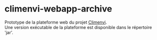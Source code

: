 # climenvi-webapp-archive

Prototype de la plateforme web du projet [Climenvi](https://centre-valdeloire.chambres-agriculture.fr/chambre-regionale-dagriculture-centre-val-de-loire/les-actualites-de-la-chambre-regionale-dagriculture-centre-val-de-loire/detail-de-lactualite/actualites/le-projet-climenvi-est-lance/).  
Une version exécutable de la plateforme est disponible dans le répertoire 'jar'.

